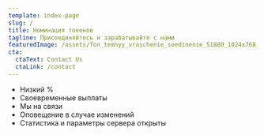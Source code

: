 ```yaml
---
template: index-page
slug: /
title: Номинация токенов
tagline: Присоединяйтесь и зарабатывайте с нами
featuredImage: /assets/fon_temnyy_vraschenie_soedinenie_51880_1024x768.jpg
cta:
  ctaText: Contact Us
  ctaLink: /contact
---
```


<ul>
 <li>Низкий %</li>
 <li>Своевременные выплаты</li>
 <li>Мы на связи</li>
 <li>Оповещение в случае изменений</li>
 <li>Статистика и параметры сервера открыты</li>
</ul>